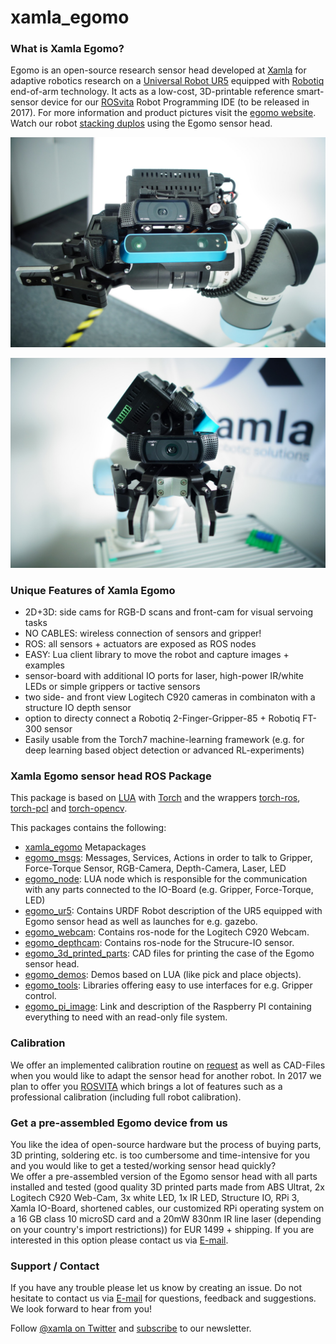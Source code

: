 # xamla_egomo

### What is Xamla Egomo?

Egomo is an open-source research sensor head developed at [Xamla](http://www.xamla.com/) for adaptive robotics research on a [Universal Robot UR5](http://www.universal-robots.com/) equipped with [Robotiq](http://robotiq.com/) end-of-arm technology. It acts as a low-cost, 3D-printable reference smart-sensor device for our [ROSvita](http://www.xamla.com/rosvita/) Robot Programming IDE (to be released in 2017). 
For more information and product pictures visit the [egomo website](http://xamla.com/egomo). Watch our robot [stacking duplos](https://www.youtube.com/watch?v=uo04vuXcwlw) using the Egomo sensor head.

![sensorhead1](egomo_3d_printed_parts/egomo-1/images/egomo_left.jpg "Egomo sensor head side view, showing that the webcam can be mounten on the side as well as in the front.")

![sensorhead2](egomo_3d_printed_parts/egomo-1/images/egomo_front.jpg "Egomo sensor head front view")

### Unique Features of Xamla Egomo

* 2D+3D: side cams for RGB-D scans and front-cam for visual servoing tasks
* NO CABLES: wireless connection of sensors and gripper!
* ROS: all sensors + actuators are exposed as ROS nodes
* EASY: Lua client library to move the robot and capture images + examples
* sensor-board with additional IO ports for laser, high-power IR/white LEDs or simple grippers or tactive sensors
* two side- and front view Logitech C920 cameras in combinaton with a structure IO depth sensor
* option to directy connect a Robotiq 2-Finger-Gripper-85 + Robotiq FT-300 sensor 
* Easily usable from the Torch7 machine-learning framework (e.g. for deep learning based object detection or advanced RL-experiments)

### Xamla Egomo sensor head ROS Package ###

This package is based on [LUA](https://www.lua.org/) with [Torch](https://github.com/torch) and the wrappers
[torch-ros](https://github.com/Xamla/torch-ros),  [torch-pcl](https://github.com/Xamla/torch-pcl)  and [torch-opencv](https://github.com/VisionLabs/torch-opencv).

This packages contains the following:

  * [xamla_egomo](/xamla_egomo) Metapackages
  * [egomo_msgs](/egomo_msgs): Messages, Services, Actions in order to talk to Gripper, Force-Torque Sensor, RGB-Camera, Depth-Camera, Laser, LED
  * [egomo_node](/egomo_node): LUA node which is responsible for the communication with any parts connected to the IO-Board (e.g. Gripper, Force-Torque, LED)
  * [egomo_ur5](/egomo_ur5): Contains URDF Robot description of the UR5 equipped with Egomo sensor head as well as launches for e.g. gazebo.
  * [egomo_webcam](/egomo_webcam): Contains ros-node for the Logitech C920 Webcam.
  * [egomo_depthcam](/egomo_depthcam): Contains ros-node for the Strucure-IO sensor.
  * [egomo_3d_printed_parts](/egomo_3d_printed_parts): CAD files for printing the case of the Egomo sensor head.
  * [egomo_demos](/egomo_demos): Demos based on LUA (like pick and place objects).
  * [egomo_tools](/egomo_tools): Libraries offering easy to use interfaces for e.g. Gripper control.
  * [egomo_pi_image](/egomo_pi_image): Link and description of the Raspberry PI containing everything to need with an read-only file system.

### Calibration ###

We offer an implemented calibration routine on [request](http://xamla.com/en/contact/index.html) as well as CAD-Files when you would like to adapt the sensor head for another robot. In 2017 we plan to offer you [ROSVITA](http://xamla.com/en/rosvita/index.html) which brings a lot of features such as a professional calibration (including full robot calibration).

### Get a pre-assembled Egomo device from us

You like the idea of open-source hardware but the process of buying parts, 3D printing, soldering etc. is too cumbersome and time-intensive for you and you would like to get a tested/working sensor head quickly?  
We offer a pre-assembled version of the Egomo sensor head with all parts installed and tested (good quality 3D printed parts made from ABS Ultrat, 2x Logitech C920 Web-Cam, 3x white LED, 1x IR LED, Structure IO, RPi 3, Xamla IO-Board,  shortened cables, our customized RPi operating system on a 16 GB class 10 microSD card and a 20mW 830nm IR line laser (depending on your country's import restrictions)) for EUR 1499 + shipping. If you are interested in this option please contact us via [E-mail](mailto:egomo@xamla.com).

### Support / Contact ###

If you have any trouble please let us know by creating an issue. Do not hesitate to contact us via [E-mail](mailto:egomo@xamla.com) for questions, feedback and suggestions. We look forward to hear from you!  

Follow [@xamla on Twitter](https://twitter.com/xamla) and [subscribe](http://xamla.com/en/egomo) to our newsletter. 
